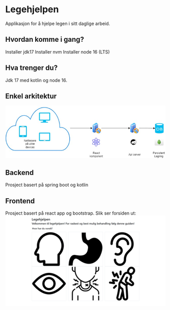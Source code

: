 # Legehjelpen
Applikasjon for å hjelpe legen i sitt daglige arbeid.

## Hvordan komme i gang?
Installer jdk17
Installer nvm
Installer node 16 (LTS)

## Hva trenger du?
Jdk 17 med kotlin og node 16. 

## Enkel arkitektur 
![img.png](img.png)


## Backend
Prosject basert på spring boot og kotlin 

## Frontend
Prosject basert på react app og bootstrap. 
Slik ser forsiden ut:
![img_1.png](img_1.png)